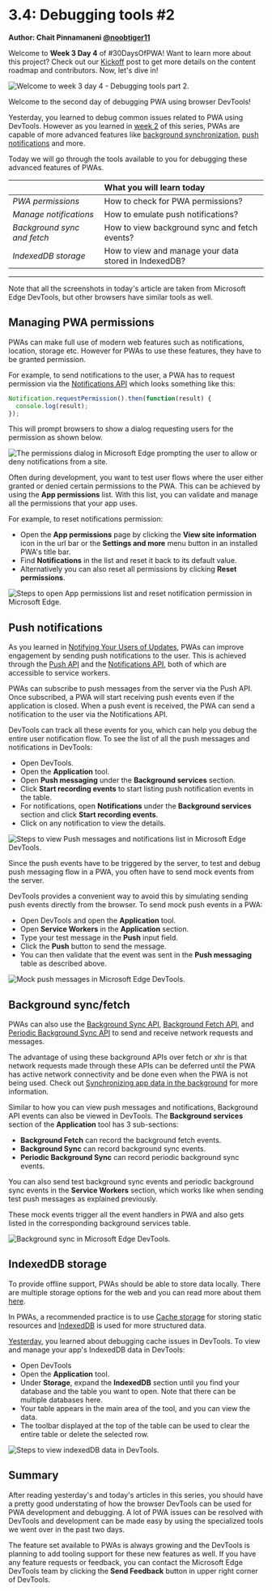 # 3.4: Debugging tools #2

**Author: Chait Pinnamaneni [@noobtiger11](https://twitter.com/noobtiger11)**

Welcome to **Week 3 Day 4** of #30DaysOfPWA! Want to learn more about this project? Check out our [Kickoff](../kickoff.md) post to get more details on the content roadmap and contributors. Now, let's dive in!

![Welcome to week 3 day 4 - Debugging tools part 2.](_media/day-04.jpg)

Welcome to the second day of debugging PWA using browser DevTools!

Yesterday, you learned to debug common issues related to PWA using DevTools. However as you learned in [week 2](../advanced-capabilities/) of this series, PWAs are capable of more advanced features like [background synchronization](../advanced-capabilities/06.md), [push notifications](../advanced-capabilities/07.md) and more.

Today we will go through the tools available to you for debugging these advanced features of PWAs.

|  | What you will learn today |
|:--- |:---|
| _PWA permissions_ | How to check for PWA permissions? |
| _Manage notifications_ | How to emulate push notifications? |
| _Background sync and fetch_ | How to view background sync and fetch events? |
| _IndexedDB storage_ | How to view and manage your data stored in IndexedDB? |

---

Note that all the screenshots in today's article are taken from Microsoft Edge DevTools, but other browsers have similar tools as well.

## Managing PWA permissions

PWAs can make full use of modern web features such as notifications, location, storage etc. However for PWAs to use these features, they have to be granted permission.

For example, to send notifications to the user, a PWA has to request permission via the [Notifications API](https://developer.mozilla.org/en-US/docs/Web/API/Notifications_API) which looks something like this:

```javascript
Notification.requestPermission().then(function(result) {
  console.log(result);
});
```

This will prompt browsers to show a dialog requesting users for the permission as shown below.

![The permissions dialog in Microsoft Edge prompting the user to allow or deny notifications from a site.](_media/day-04-permission-dialog.png)

Often during development, you want to test user flows where the user either granted or denied certain permissions to the PWA.  This can be achieved by using the **App permissions** list. With this list, you can validate and manage all the permissions that your app uses.

For example, to reset notifications permission:

* Open the **App permissions** page by clicking the **View site information** icon in the url bar or the **Settings and more** menu button in an installed PWA's title bar.
* Find **Notifications** in the list and reset it back to its default value.
* Alternatively you can also reset all permissions by clicking **Reset permissions**.

![Steps to open App permissions list and reset notification permission in Microsoft Edge.](_media/day-04-all-permission.png)

## Push notifications

As you learned in [Notifying Your Users of Updates](../advanced-capabilities/07.md), PWAs can improve engagement by sending push notifications to the user. This is achieved through the [Push API](https://developer.mozilla.org/en-US/docs/Web/API/Push_API) and the [Notifications API](https://developer.mozilla.org/en-US/docs/Web/API/Notifications_API), both of which are accessible to service workers.

PWAs can subscribe to push messages from the server via the Push API. Once subscribed, a PWA will start receiving push events even if the application is closed. When a push event is received, the PWA can send a notification to the user via the Notifications API.

DevTools can track all these events for you, which can help you debug the entire user notification flow. To see the list of all the push messages and notifications in DevTools:

* Open DevTools.
* Open the **Application** tool.
* Open **Push messaging** under the **Background services** section.
* Click **Start recording events** to start listing push notification events in the table.
* For notifications, open **Notifications** under the **Background services** section and click **Start recording events**.
* Click on any notification to view the details.

![Steps to view Push messages and notifications list in Microsoft Edge DevTools.](_media/day-04-notifications-table.png)

Since the push events have to be triggered by the server, to test and debug push messaging flow in a PWA, you often have to send mock events from the server.

DevTools provides a convenient way to avoid this by simulating sending push events directly from the browser. To send mock push events in a PWA:

* Open DevTools and open the **Application** tool.
* Open **Service Workers** in the **Application** section.
* Type your test message in the **Push** input field.
* Click the **Push** button to send the message.
* You can then validate that the event was sent in the **Push messaging** table as described above.

![Mock push messages in Microsoft Edge DevTools.](_media/day-04-push-messages-mock.png)

## Background sync/fetch

PWAs can also use the [Background Sync API](https://developer.mozilla.org/en-US/docs/Web/API/Background_Synchronization_API), [Background Fetch API](https://developer.mozilla.org/en-US/docs/Web/API/Background_Fetch_API), and [Periodic Background Sync API](https://developer.mozilla.org/en-US/docs/Web/API/Web_Periodic_Background_Synchronization_API) to send and receive network requests and messages.

The advantage of using these background APIs over fetch or xhr is that network requests made through these APIs can be deferred until the PWA has active network connectivity and be done even when the PWA is not being used. Check out [Synchronizing app data in the background](../advanced-capabilities/06.md) for more information.

Similar to how you can view push messages and notifications, Background API events can also be viewed in DevTools. The **Background services** section of the **Application** tool has 3 sub-sections:

* **Background Fetch** can record the background fetch events.
* **Background Sync** can record background sync events.
* **Periodic Background Sync** can record periodic background sync events.

You can also send test background sync events and periodic background sync events in the **Service Workers** section, which works like when sending test push messages as explained previously.

These mock events trigger all the event handlers in PWA and also gets listed in the corresponding background services table.

![Background sync in Microsoft Edge DevTools.](_media/day-04-background-services.png)

## IndexedDB storage

To provide offline support, PWAs should be able to store data locally. There are multiple storage options for the web and you can read more about them [here](../core-concepts/05.md).

In PWAs, a recommended practice is to use [Cache storage](../advanced-capabilities/05.md) for storing static resources and [IndexedDB](https://developer.mozilla.org/en-US/docs/Web/API/IndexedDB_API) is used for more structured data.

[Yesterday](./03.md), you learned about debugging cache issues in DevTools. To view and manage your app's IndexedDB data in DevTools:

* Open DevTools
* Open the **Application** tool.
* Under **Storage**, expand the **IndexedDB** section until you find your database  and the table you want to open. Note that there can be multiple databases here.
* Your table appears in the main area of the tool, and you can view the data.
* The toolbar displayed at the top of the table can be used to clear the entire table or delete the selected row.

![Steps to view indexedDB data in DevTools.](_media/day-04-indexeddb.png)

## Summary

After reading yesterday's and today's articles in this series, you should have a pretty good understating of how the browser DevTools can be used for PWA development and debugging. A lot of PWA issues can be resolved with DevTools and development can be made easy by using the specialized tools we went over in the past two days.

The feature set available to PWAs is always growing and the DevTools is planning to add tooling support for these new features as well. If you have any feature requests or feedback, you can contact the Microsoft Edge DevTools team by clicking the **Send Feedback** button in upper right corner of DevTools.
